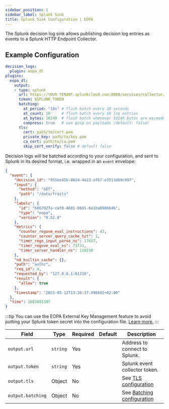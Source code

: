 ```yaml
---
sidebar_position: 1
sidebar_label: Splunk Sink
title: Splunk Sink Configuration | EOPA
---
```


The Splunk decision log sink allows publishing decision log entries as
events to a Splunk HTTP Endpoint Collector.


## Example Configuration

```yaml
decision_logs:
  plugin: eopa_dl
plugins:
  eopa_dl:
    output:
    - type: splunk
      url: https://YOUR-TENANT.splunkcloud.com:8088/services/collector/event
      token: $SPLUNK_TOKEN
      batching:
        at_period: "10s" # flush batch every 10 seconds
        at_count: 10     # flush batch every 10 log entries
        at_bytes: 10240  # flush batch whenever 10240 bytes are exceeded
        compress: true   # use gzip on payloads (default: false)
      tls:
        cert: path/to/cert.pem
        private_key: path/to/key.pem
        ca_cert: path/to/ca.pem
        skip_cert_verify: false # default false
```

Decision logs will be batched according to your configuration, and sent to Splunk
in its desired format, i.e. wrapped in an `event` envelope:

```json
{
  "event": {
    "decision_id": "955ee45b-8624-4e23-af67-e3513d69c997",
    "input": {
      "method": "GET",
      "path": "/data/fruits"
    },
    "labels": {
      "id": "6067027a-caf0-4601-8691-6a1ba0906b4b",
      "type": "eopa",
      "version": "0.52.0"
    },
    "metrics": {
      "counter_regovm_eval_instructions": 42,
      "counter_server_query_cache_hit": 1,
      "timer_rego_input_parse_ns": 17637,
      "timer_regovm_eval_ns": 73731,
      "timer_server_handler_ns": 110230
    },
    "nd_builtin_cache": {},
    "path": "authz",
    "req_id": 4,
    "requested_by": "127.0.0.1:61318",
    "result": {
      "allow": true
    },
    "timestamp": "2023-05-12T13:36:37.496602+02:00"
  },
  "time": 1683891397
}
```

:::tip
You can use the EOPA External Key Management feature to avoid putting your Splunk token secret into the configuration file.
[Learn more.](../using-secrets/from-hashicorp-vault)
:::

| Field | Type | Required | Default | Description |
| --- | --- | --- | --- | --- |
| `output.url` | `string` | Yes |  | Address to connect to Splunk. |
| `output.token` | `string` | Yes |  | Splunk event collector token. |
| `output.tls` | Object | No |  | See [TLS configuration](../decision-logs#tls) |
| `output.batching` | Object | No |  | See [Batching configuration](../decision-logs#batching) |
